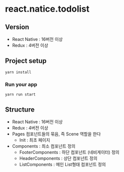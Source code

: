 # react.natice.todolist

## Version
- React Native : 16버전 이상
- Redux : 4버전 이상
    
## Project setup
```
yarn install
```

### Run your app
```
yarn run start
```

## Structure
- React Native : 16버전 이상
- Redux : 4버전 이상
- Pages 컴포넌트들의 묶음, 즉 Scene 역할을 한다
    - Init : 최초 페이지
- Components : 최소 컴포넌트 정의
    - FooterComponents : 하단 컴포넌트 (네비게이터) 정의
    - HeaderComponents : 상단 컴포넌트 정의
    - ListComponents : 메인 List형태 컴포넌트 정의
   
